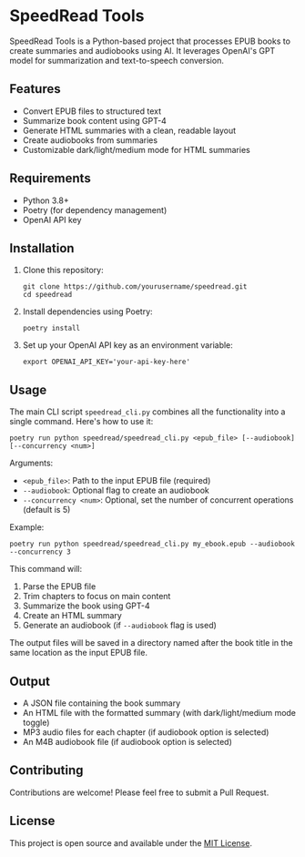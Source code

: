 # SpeedRead Tools

SpeedRead Tools is a Python-based project that processes EPUB books to create summaries and audiobooks using AI. It leverages OpenAI's GPT model for summarization and text-to-speech conversion.

## Features

- Convert EPUB files to structured text
- Summarize book content using GPT-4
- Generate HTML summaries with a clean, readable layout
- Create audiobooks from summaries
- Customizable dark/light/medium mode for HTML summaries

## Requirements

- Python 3.8+
- Poetry (for dependency management)
- OpenAI API key

## Installation

1. Clone this repository:
   ```
   git clone https://github.com/yourusername/speedread.git
   cd speedread
   ```

2. Install dependencies using Poetry:
   ```
   poetry install
   ```

3. Set up your OpenAI API key as an environment variable:
   ```
   export OPENAI_API_KEY='your-api-key-here'
   ```

## Usage

The main CLI script `speedread_cli.py` combines all the functionality into a single command. Here's how to use it:

```
poetry run python speedread/speedread_cli.py <epub_file> [--audiobook] [--concurrency <num>]
```

Arguments:
- `<epub_file>`: Path to the input EPUB file (required)
- `--audiobook`: Optional flag to create an audiobook
- `--concurrency <num>`: Optional, set the number of concurrent operations (default is 5)

Example:
```
poetry run python speedread/speedread_cli.py my_ebook.epub --audiobook --concurrency 3
```

This command will:
1. Parse the EPUB file
2. Trim chapters to focus on main content
3. Summarize the book using GPT-4
4. Create an HTML summary
5. Generate an audiobook (if `--audiobook` flag is used)

The output files will be saved in a directory named after the book title in the same location as the input EPUB file.

## Output

- A JSON file containing the book summary
- An HTML file with the formatted summary (with dark/light/medium mode toggle)
- MP3 audio files for each chapter (if audiobook option is selected)
- An M4B audiobook file (if audiobook option is selected)

## Contributing

Contributions are welcome! Please feel free to submit a Pull Request.

## License

This project is open source and available under the [MIT License](LICENSE).
